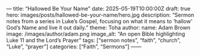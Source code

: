 —
title: “Hallowed Be Your Name”
date: 2025-05-19T10:00:00Z
draft: true
hero: images/posts/hallowed-be-your-name/hero.jpg
description: “Sermon notes from a series in Luke’s Gospel, focusing on what it means to ‘hallow’ God’s Name and live it out daily.”
theme: Toha
author:
  name: Adam Brown
  image: /images/author/adam.png
image_alt: “An open Bible highlighting Luke 11 and the Lord’s Prayer”
tags: [“sermon notes”, “faith”, “church”, “Luke”, “prayer”]
categories: [“Faith”, “Sermons”]
——